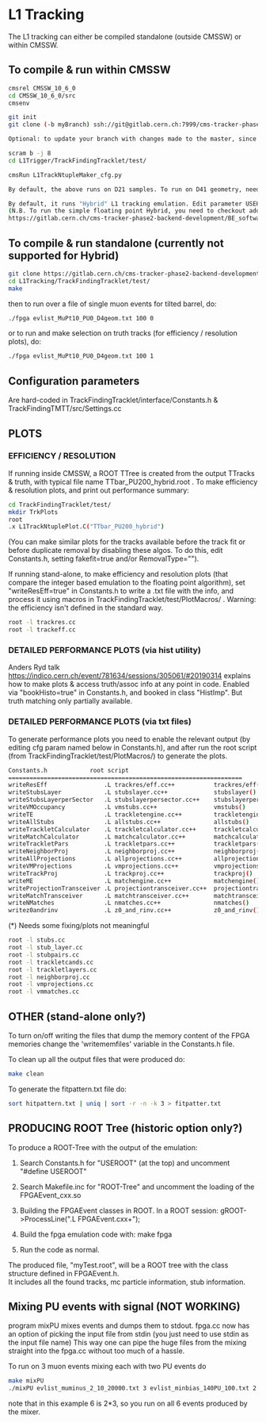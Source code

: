 # L1 Tracking  

The L1 tracking can either be compiled standalone (outside CMSSW) or within CMSSW.

## To compile & run within CMSSW

```sh
cmsrel CMSSW_10_6_0
cd CMSSW_10_6_0/src
cmsenv

git init
git clone (-b myBranch) ssh://git@gitlab.cern.ch:7999/cms-tracker-phase2-backend-development/BE_software/L1Tracking.git L1Trigger

Optional: to update your branch with changes made to the master, since your branch was created: "git pull --rebase origin master" ; later requiring "git push --force" if you want to submit your changes.

scram b -j 8
cd L1Trigger/TrackFindingTracklet/test/ 

cmsRun L1TrackNtupleMaker_cfg.py 

By default, the above runs on D21 samples. To run on D41 geometry, need to both change the flag in L1TrackNtupleMaker_cfg.py as well as change flag "geomTDR" to false in TrackFindingTracklet/interface/Constants.h

By default, it runs "Hybrid" L1 tracking emulation. Edit parameter USEHYBRID is Constants.h to instead use "Tracklet" emulation. Or edit parameter L1TRKALGO in L1TrackNtupleMaker_cfg.py to use either "TMTT" emulation, or simple floating point simulations of the Hybrid or Tracklet L1 tracking.
(N.B. To run the simple floating point Hybrid, you need to checkout additional code, as explained in
https://gitlab.cern.ch/cms-tracker-phase2-backend-development/BE_software/hybridfloat/blob/master/README.md).

```

## To compile & run standalone (currently not supported for Hybrid)

```sh
git clone https://gitlab.cern.ch/cms-tracker-phase2-backend-development/BE_software/L1Tracking.git
cd L1Tracking/TrackFindingTracklet/test/
make 
```

then to run over a file of single muon events for tilted barrel, do:

```sh
./fpga evlist_MuPt10_PU0_D4geom.txt 100 0
```

or to run and make selection on truth tracks (for efficiency / resolution plots), do: 
```sh
./fpga evlist_MuPt10_PU0_D4geom.txt 100 1
```

## Configuration parameters

Are hard-coded in TrackFindingTracklet/interface/Constants.h & TrackFindingTMTT/src/Settings.cc

## PLOTS 

### EFFICIENCY / RESOLUTION 

If running inside CMSSW, a ROOT TTree is created from the output TTracks & truth, with typical file name TTbar_PU200_hybrid.root . To make efficiency & resolution plots, and print out performance summary:

```sh
cd TrackFindingTracklet/test/
mkdir TrkPlots
root
.x L1TrackNtuplePlot.C("TTbar_PU200_hybrid")
```

(You can make similar plots for the tracks available before the track fit or before duplicate removal by disabling these algos.
To do this, edit Constants.h, setting fakefit=true and/or RemovalType="").

If running stand-alone, to make efficiency and resolution plots (that compare the integer based emulation to the floating point algorithm), set "writeResEff=true" in Constants.h to write a .txt file with the info,
and process it using macros in TrackFindingTracklet/test/PlotMacros/ . Warning: the efficiency isn't defined in the standard way.

```sh
root -l trackres.cc
root -l trackeff.cc
```

### DETAILED PERFORMANCE PLOTS (via hist utility)

Anders Ryd talk https://indico.cern.ch/event/781634/sessions/305061/#20190314 explains how to make plots & access truth/assoc
info at any point in code. Enabled via "bookHisto=true" in Constants.h, and booked in class "HistImp". But truth matching only partially available.

### DETAILED PERFORMANCE PLOTS (via txt files)

To generate performance plots you need to enable the relevant output (by editing cfg param named below in Constants.h), and after run the root script (from TrackFindingTracklet/test/PlotMacros/) to generate the plots.

```sh
Constants.h            root script
==================================================================
writeResEff                .L trackres/eff.cc++           trackres/eff()
writeStubsLayer            .L stubslayer.cc++             stubslayer()
writeStubsLayerperSector   .L stubslayerpersector.cc++    stubslayerpersector()
writeVMOccupancy           .L vmstubs.cc++                vmstubs()
writeTE                    .L trackletengine.cc++         trackletengine()
writeAllStubs              .L allstubs.cc++               allstubs()
writeTrackletCalculator    .L trackletcalculator.cc++     trackletcalculator()
writeMatchCalculator       .L matchcalculator.cc++        matchcalculator()
writeTrackletPars          .L trackletpars.cc++           trackletpars() (*)
writeNeighborProj          .L neighborproj.cc++           neighborproj()
writeAllProjections        .L allprojections.cc++         allprojections()
writeVMProjections         .L vmprojections.cc++          vmprojections()
writeTrackProj             .L trackproj.cc++              trackproj()
writeME                    .L matchengine.cc++            matchengine()
writeProjectionTransceiver .L projectiontransceiver.cc++  projectiontransceiver()
writeMatchTransceiver      .L matchtransceiver.cc++       matchtransceiver()
writeNMatches              .L nmatches.cc++               nmatches()
writez0andrinv             .L z0_and_rinv.cc++            z0_and_rinv()
```

(*) Needs some fixing/plots not meaningful

```sh
root -l stubs.cc
root -l stub_layer.cc
root -l stubpairs.cc
root -l trackletcands.cc
root -l trackletlayers.cc
root -l neighborproj.cc
root -l vmprojections.cc
root -l vmmatches.cc
```

## OTHER (stand-alone only?)

To turn on/off writing the files that dump the memory content
of the FPGA memories change the 'writememfiles' variable in the
Constants.h file.

To clean up all the output files that were produced do:

```sh
make clean
```

To generate the fitpattern.txt file do:

```sh
sort hitpattern.txt | uniq | sort -r -n -k 3 > fitpatter.txt
```

## PRODUCING ROOT Tree (historic option only?)

To produce a ROOT-Tree with the output of the emulation:

   1) Search Constants.h for "USEROOT" (at the top) and uncomment "#define USEROOT"
		
   2) Search Makefile.inc for "ROOT-Tree" and uncomment the loading of the FPGAEvent_cxx.so

   3) Building the FPGAEvent classes in ROOT. In a ROOT session:
   	gROOT->ProcessLine(".L FPGAEvent.cxx+");

   4) Build the fpga emulation code with:
       make fpga
		 
   5) Run the code as normal.

The produced file, "myTest.root", will be a ROOT tree with the class structure defined in FPGAEvent.h.  
It includes all the found tracks, mc particle information, stub information.


## Mixing PU events with signal (NOT WORKING)

program mixPU mixes events and dumps them to stdout.
fpga.cc now has an option of picking the input file from stdin (you just need to use stdin as the input file name)
This way one can pipe the huge files from the mixing straight into the fpga.cc without too much of a hassle.

To run on 3 muon events mixing each with two PU events do

```sh
make mixPU
./mixPU evlist_muminus_2_10_20000.txt 3 evlist_minbias_140PU_100.txt 2 | ./fpga stdin 6 1
```
note that in this example 6 is 2*3, so you run on all 6 events produced by the mixer.

